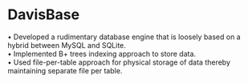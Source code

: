 # DavisBase
• Developed a rudimentary database engine that is loosely based on a hybrid between MySQL and SQLite.<br />
• Implemented B+ trees indexing approach to store data.<br />
• Used file-per-table approach for physical storage of data thereby maintaining separate file per table.<br />
